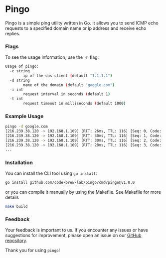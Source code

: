 # Pingo

Pingo is a simple ping utility written in Go. It allows you to send ICMP echo requests to a specified domain name or ip address and receive echo replies.

### Flags

To see the usage information, use the `-h` flag:
```sh
Usage of pingo:
  -c string
        ip of the dns client (default "1.1.1.1")
  -d string
        name of the domain (default "google.com")
  -i int
        request interval in seconds (default 1)
  -t int
        request timeout in milliseconds (default 1000)
```

### Example Usage
```sh
pingo -d google.com
[216.239.38.120 -> 192.168.1.109] [RTT: 26ms, TTL: 116] [Seq: 0, Code: Echo Reply]
[216.239.38.120 -> 192.168.1.109] [RTT: 30ms, TTL: 116] [Seq: 1, Code: Echo Reply]
[216.239.38.120 -> 192.168.1.109] [RTT: 30ms, TTL: 116] [Seq: 2, Code: Echo Reply]
[216.239.38.120 -> 192.168.1.109] [RTT: 28ms, TTL: 116] [Seq: 3, Code: Echo Reply]
...
```

### Installation

You can install the CLI tool using `go install`:

```sh
go install github.com/code-brew-lab/pingo/cmd/pingo@v1.0.0
```

or you can compile it manually by using the Makefile. See Makefile for more details
```sh
make build
```

### Feedback
Your feedback is important to us. If you encounter any issues or have suggestions for improvement, please open an issue on our [GitHub repository](https://github.com/code-brew-lab/pingo/issues).

Thank you for using `pingo`!